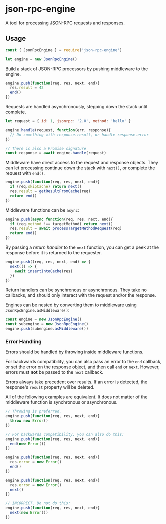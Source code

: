 # json-rpc-engine

A tool for processing JSON-RPC requests and responses.

## Usage

```js
const { JsonRpcEngine } = require('json-rpc-engine')

let engine = new JsonRpcEngine()
```

Build a stack of JSON-RPC processors by pushing middleware to the engine.

```js
engine.push(function(req, res, next, end){
  res.result = 42
  end()
})
```

Requests are handled asynchronously, stepping down the stack until complete.

```js
let request = { id: 1, jsonrpc: '2.0', method: 'hello' }

engine.handle(request, function(err, response){
  // Do something with response.result, or handle response.error
})

// There is also a Promise signature
const response = await engine.handle(request)
```

Middleware have direct access to the request and response objects.
They can let processing continue down the stack with `next()`, or complete the request with `end()`.

```js
engine.push(function(req, res, next, end){
  if (req.skipCache) return next()
  res.result = getResultFromCache(req)
  return end()
})
```

Middleware functions can be `async`:

```js
engine.push(async function(req, res, next, end){
  if (req.method !== targetMethod) return next()
  res.result = await processTargetMethodRequest(req)
  return end()
})
```

By passing a _return handler_ to the `next` function, you can get a peek at the response before it is returned to the requester.

```js
engine.push((req, res, next, end) => {
  next(() => {
    await insertIntoCache(res)
  })
})
```

Return handlers can be synchronous or asynchronous.
They take no callbacks, and should only interact with the request and/or the response.

Engines can be nested by converting them to middleware using `JsonRpcEngine.asMiddleware()`:

```js
const engine = new JsonRpcEngine()
const subengine = new JsonRpcEngine()
engine.push(subengine.asMiddleware())
```

### Error Handling

Errors should be handled by throwing inside middleware functions.

For backwards compatibility, you can also pass an error to the `end` callback,
or set the error on the response object, and then call `end` or `next`.
However, errors must **not** be passed to the `next` callback.

Errors always take precedent over results.
If an error is detected, the response's `result` property will be deleted.

All of the following examples are equivalent.
It does not matter of the middleware function is synchronous or asynchronous.

```js
// Throwing is preferred.
engine.push(function(req, res, next, end){
  throw new Error()
})

// For backwards compatibility, you can also do this:
engine.push(function(req, res, next, end){
  end(new Error())
})

engine.push(function(req, res, next, end){
  res.error = new Error()
  end()
})

engine.push(function(req, res, next, end){
  res.error = new Error()
  next()
})

// INCORRECT. Do not do this:
engine.push(function(req, res, next, end){
  next(new Error())
})
```
